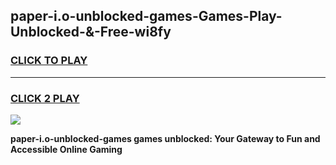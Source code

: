 
## paper-i.o-unblocked-games-Games-Play-Unblocked-&-Free-wi8fy
<h3>
<a href="https://premium76.site?title=paper-i.o-unblocked-games&ref=24A">CLICK TO PLAY</a></h3>
<hr>

<h3>
<a href="https://premium76.site?title=paper-i.o-unblocked-games&ref=24A">CLICK 2 PLAY</a>
  
</h3>

<a href="https://premium76.site?title=paper-i.o-unblocked-games&ref=24A"><img src="https://clearcache.store/games.png"></a>


**paper-i.o-unblocked-games games unblocked: Your Gateway to Fun and Accessible Online Gaming**
